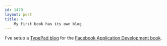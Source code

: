 ```yaml
---
id: 1479
layout: post
title: >
    My first book has its own blog
---
```


I've setup a [TypePad blog](http://fbappdev.typepad.com/blog/) for the [Facebook Application Development book](http://www.amazon.com/gp/product/0470246669?ie=UTF8&tag=socklabs-20&linkCode=as2&camp=1789&creative=9325&creativeASIN=0470246669).
